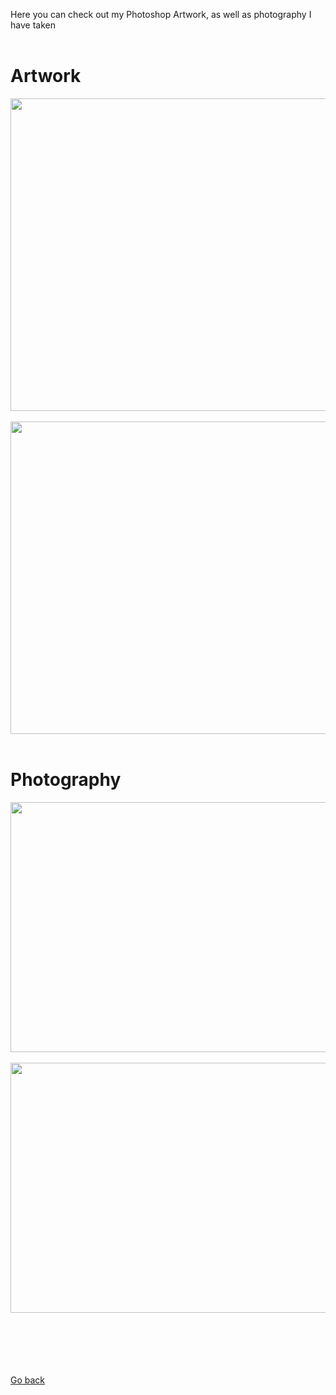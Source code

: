 Here you can check out my Photoshop Artwork, as well as photography I have taken
<br>
<br>

# Artwork

<img src="https://1b110ff0-a-33f9f8d5-s-sites.googlegroups.com/a/wghsmultimedia.com/dante-vasudevan/home/journal/Photoshop_Digital_Painting-min.jpg?attachauth=ANoY7cpG39XLD8B4bgUB4g0PkkWu6KYQw6XiWlq3bnZ27SgsR9zD887mNOKfubF8sn6T3aQFmY36EL5bUMf9--Jf9fDaQla_EY8yeChm28TIE1_9jJRXCoZCQ8YNLvZTP8KoczZ0lRjWCLxoncKDD5DoyFQ0ovJBeGW_dqPIPfguuZb8heGArW_7IPXSldsKW1PxqFi5MNBFUtIrCAZFi5rxq8NfKCkkFOCzgja6iG_ntvaOU3kRnHxSPywK-nd0pnB1alivsLM4CJW-Yp1ZcnwSwr8sFq19cA%3D%3D&attredirects=0" width="600" height="500">
<br>
<br>
<img src="https://1b110ff0-a-33f9f8d5-s-sites.googlegroups.com/a/wghsmultimedia.com/dante-vasudevan/home/artwork/Dante_Vasudevan_P.6-01.jpg?attachauth=ANoY7cqX-jD3MoSeWlWEemtW_w2h6xkxEX0gBUg6DN8eYOxDJUzFZo7Zq7XeeTU0v0PjaDTq2ieZE6gfD7BOQbdFE06NxqMi1mfX3luB4sXwCo9BNz9W_kR4pAR0UXxj-hj0kYDeYK7dIGWW72ILW1oMla4uhOWLo3gGK449jBiEqTuAs_6TxQ1fNCy2EhMJHJ_NtgfTidVjE1UL5U5tVo0Kfw4zY_XzJuHdydhDfhQeNwh4leVAH7dHy051MuwuScWUZX6bQOiq&attredirects=0" width="600" height="500">
<br>
<br>


# Photography

<img src="https://1b110ff0-a-33f9f8d5-s-sites.googlegroups.com/a/wghsmultimedia.com/dante-vasudevan/home/journal/Back%20Lighting%20%281%29-min.jpg?attachauth=ANoY7cr7gi4L99iv-9rFOU7M720-FMID-cQLrnafnD7VocU1lDGGbo4VdZ_NVK-TYuNxrYHE5xAiTzYeixnbUToAaaN2G0LPz5RLt-Y-V3SuV3_x34Dkzv1jmK987FiFJLnjvZCXfkJe7LItiq2-1S3NB8rqyj8xxx3JqtQfcDDdCK_qVKFGBPQn1RFLNVlvNtzxLD3oDhyupOKtoZyAncKnyUtXWde6j9SbdMkFClLb-YzQJ6WWU-VtQHhAkxdnuj7gw3YAVqP23A_o0dR8h7PmGfmr51c2vw%3D%3D&attredirects=0" width="600" height="400">
<br>
<br>
<img src="https://1b110ff0-a-33f9f8d5-s-sites.googlegroups.com/a/wghsmultimedia.com/dante-vasudevan/home/journal/Complex%20Complex%20Final%20%281%29-min.jpg?attachauth=ANoY7crAinj9dKcq16xWApJE05t3H3nXjV1Bo0kfkeEGPkymv4x8lxhrhlySVrcrhOasCHmapmcWerNzMJRFIOpuGqc6Q-2yc-G9MlO9yCAyqL0FSr6vhSFwVjUUFeoRtYn5MIycJnM4L6X1BvkzLudBp1Y1NOcFxvmUt4nbEbaP7Syihb5ivmtZ_MSZef10D8jgKcpV9tOTC_CNW0l0PnEfXSawOy0Rb-9r2JM-QZI66NiL_A0ly1avlyElMyIF1Qx3DcA8FXCelPVie_dOSUqJxgm-x5fIGQ%3D%3D&attredirects=0" width="600" height="400">

<br>
<br>
<br>
<br>
<br>
<br>
<p><a href="https://dantevasudevan.github.io/">Go back</a></p>
